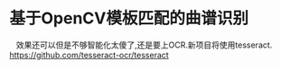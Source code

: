# 基于OpenCV模板匹配的曲谱识别
    效果还可以但是不够智能化太傻了,还是要上OCR.新项目将使用tesseract.
    https://github.com/tesseract-ocr/tesseract
